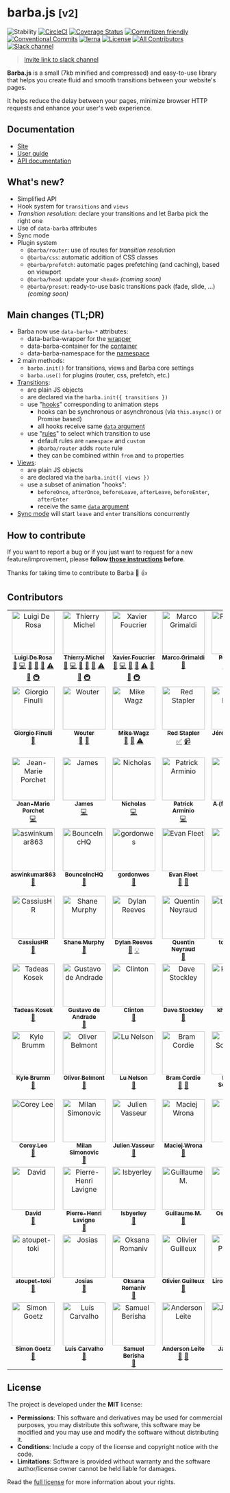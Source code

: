 # barba.js <small>[v2]</small>

![Stability](https://img.shields.io/badge/stability-stable-brightgreen.svg?style=flat-square)
[![CircleCI](https://img.shields.io/circleci/project/github/barbajs/barba/main.svg?style=flat-square)](https://circleci.com/gh/barbajs/barba/tree/main)
[![Coverage Status](https://img.shields.io/coveralls/github/barbajs/barba/main.svg?style=flat-square)](https://coveralls.io/github/barbajs/barba?branch=main)
[![Commitizen friendly](https://img.shields.io/badge/commitizen-friendly-brightgreen.svg?style=flat-square)](http://commitizen.github.io/cz-cli/)
[![Conventional Commits](https://img.shields.io/badge/Conventional%20Commits-1.0.0-yellow.svg?style=flat-square)](https://conventionalcommits.org)
[![lerna](https://img.shields.io/badge/maintained%20with-lerna-cc00ff.svg?style=flat-square)](https://lernajs.io/)
[![License](https://img.shields.io/badge/license-MIT-green.svg?style=flat-square)](https://github.com/barbajs/barba/blob/main/LICENSE)
[![All Contributors](https://img.shields.io/badge/all_contributors-73-orange.svg?style=flat-square)](#contributors)
[![Slack channel](https://img.shields.io/badge/slack-channel-purple.svg?style=flat-square&logo=slack)](https://barbajs.slack.com)

> [Invite link to slack channel](https://join.slack.com/t/barbajs/shared_invite/enQtNTU3NTAyMjkxMzAyLTkxYWUwZmM1YWQxMmNlYmE0ZjY4NDQxMGUxYjkwYWFlMzEzOWM4OTRhMWRmYTQyYzFlMmQ3OGFmYmI3MWY0OWY)

**Barba.js** is a small (7kb minified and compressed) and easy-to-use library that helps you create fluid and smooth transitions between your website's pages.

It helps reduce the delay between your pages, minimize browser HTTP requests and enhance your user's web experience.

## Documentation

- [Site](https://barba.js.org/)
- [User guide](https://barba.js.org/docs/getstarted/intro/)
- [API documentation](https://barba.js.org/api/)

## What's new?

- Simplified API
- Hook system for `transitions` and `views`
- _Transition resolution_: declare your transitions and let Barba pick the right one
- Use of `data-barba` attributes
- Sync mode
- Plugin system
  - `@barba/router`: use of routes for _transition resolution_
  - `@barba/css`: automatic addition of CSS classes
  - `@barba/prefetch`: automatic pages prefetching (and caching), based on viewport
  - `@barba/head`: update your `<head>` _(coming soon)_
  - `@barba/preset`: ready-to-use basic transitions pack (fade, slide, …) _(coming soon)_

## Main changes (TL;DR)

- Barba now use `data-barba-*` attributes:
  - data-barba-wrapper for the [wrapper](https://barba.js.org/docs/getstarted/markup/#Wrapper)
  - data-barba-container for the [container](https://barba.js.org/docs/getstarted/markup/#Container)
  - data-barba-namespace for the [namespace](https://barba.js.org/docs/getstarted/markup/#Namespace)
- 2 main methods:
  - `barba.init()` for transitions, views and Barba core settings
  - `barba.use()` for plugins (router, css, prefetch, etc.)
- [Transitions](https://barba.js.org/docs/advanced/transitions/):
  - are plain JS objects
  - are declared via the `barba.init({ transitions })`
  - use "[hooks](https://barba.js.org/docs/advanced/hooks/)" corresponding to animation steps
    - hooks can be synchronous or asynchronous (via `this.async()` or Promise based)
    - all hooks receive same [`data` argument](https://barba.js.org/docs/advanced/hooks/#data-argument)
  - use "[rules](https://barba.js.org/docs/advanced/transitions/#Rules)" to select which transition to use
    - default rules are `namespace` and `custom`
    - `@barba/router` adds `route` rule
    - they can be combined within `from` and `to` properties
- [Views](https://barba.js.org/docs/advanced/views/):
  - are plain JS objects
  - are declared via the `barba.init({ views })`
  - use a subset of animation "hooks":
    - `beforeOnce`, `afterOnce`, `beforeLeave`, `afterLeave`, `beforeEnter`, `afterEnter`
    - receive the same [`data` argument](https://barba.js.org/docs/advanced/hooks/#data-argument)
- [Sync mode](https://barba.js.org/docs/advanced/transitions/#Sync-mode) will start `leave` and `enter` transitions concurrently

## How to contribute

If you want to report a bug or if you just want to request for a new feature/improvement, please **follow [those instructions](.github/CONTRIBUTING.md) before**.

Thanks for taking time to contribute to Barba :tada: :+1:

## Contributors

<!-- ALL-CONTRIBUTORS-LIST:START - Do not remove or modify this section -->
<!-- prettier-ignore-start -->
<!-- markdownlint-disable -->
<table>
  <tbody>
    <tr>
      <td align="center" valign="top" width="14.28%"><a href="http://luruke.com"><img src="https://avatars0.githubusercontent.com/u/61326?v=4?s=100" width="100px;" alt="Luigi De Rosa"/><br /><sub><b>Luigi De Rosa</b></sub></a><br /><a href="#ideas-luruke" title="Ideas, Planning, & Feedback">🤔</a> <a href="https://github.com/barbajs/barba/commits?author=luruke" title="Code">💻</a> <a href="https://github.com/barbajs/barba/commits?author=luruke" title="Documentation">📖</a> <a href="#question-luruke" title="Answering Questions">💬</a> <a href="https://github.com/barbajs/barba/issues?q=author%3Aluruke" title="Bug reports">🐛</a> <a href="https://github.com/barbajs/barba/commits?author=luruke" title="Tests">⚠️</a> <a href="https://github.com/barbajs/barba/pulls?q=is%3Apr+reviewed-by%3Aluruke" title="Reviewed Pull Requests">👀</a> <a href="#infra-luruke" title="Infrastructure (Hosting, Build-Tools, etc)">🚇</a></td>
      <td align="center" valign="top" width="14.28%"><a href="http://thierrymichel.net"><img src="https://avatars2.githubusercontent.com/u/806883?v=4?s=100" width="100px;" alt="Thierry Michel"/><br /><sub><b>Thierry Michel</b></sub></a><br /><a href="#ideas-thierrymichel" title="Ideas, Planning, & Feedback">🤔</a> <a href="https://github.com/barbajs/barba/commits?author=thierrymichel" title="Code">💻</a> <a href="https://github.com/barbajs/barba/commits?author=thierrymichel" title="Documentation">📖</a> <a href="#question-thierrymichel" title="Answering Questions">💬</a> <a href="https://github.com/barbajs/barba/issues?q=author%3Athierrymichel" title="Bug reports">🐛</a> <a href="https://github.com/barbajs/barba/commits?author=thierrymichel" title="Tests">⚠️</a> <a href="https://github.com/barbajs/barba/pulls?q=is%3Apr+reviewed-by%3Athierrymichel" title="Reviewed Pull Requests">👀</a> <a href="#infra-thierrymichel" title="Infrastructure (Hosting, Build-Tools, etc)">🚇</a></td>
      <td align="center" valign="top" width="14.28%"><a href="https://xavierfoucrier.dev"><img src="https://avatars1.githubusercontent.com/u/2471223?v=4?s=100" width="100px;" alt="Xavier Foucrier"/><br /><sub><b>Xavier Foucrier</b></sub></a><br /><a href="#ideas-xavierfoucrier" title="Ideas, Planning, & Feedback">🤔</a> <a href="https://github.com/barbajs/barba/commits?author=xavierfoucrier" title="Code">💻</a> <a href="https://github.com/barbajs/barba/commits?author=xavierfoucrier" title="Documentation">📖</a> <a href="#question-xavierfoucrier" title="Answering Questions">💬</a> <a href="https://github.com/barbajs/barba/commits?author=xavierfoucrier" title="Tests">⚠️</a> <a href="https://github.com/barbajs/barba/pulls?q=is%3Apr+reviewed-by%3Axavierfoucrier" title="Reviewed Pull Requests">👀</a> <a href="https://github.com/barbajs/barba/issues?q=author%3Axavierfoucrier" title="Bug reports">🐛</a> <a href="#infra-xavierfoucrier" title="Infrastructure (Hosting, Build-Tools, etc)">🚇</a></td>
      <td align="center" valign="top" width="14.28%"><a href="http://www.thenerodesign.com"><img src="https://avatars2.githubusercontent.com/u/858150?v=4?s=100" width="100px;" alt="Marco Grimaldi"/><br /><sub><b>Marco Grimaldi</b></sub></a><br /><a href="#design-markog85" title="Design">🎨</a></td>
      <td align="center" valign="top" width="14.28%"><a href="https://ihatetomatoes.net"><img src="https://avatars1.githubusercontent.com/u/735672?v=4?s=100" width="100px;" alt="Petr TIchy"/><br /><sub><b>Petr TIchy</b></sub></a><br /><a href="#blog-Ihatetomatoes" title="Blogposts">📝</a> <a href="#tutorial-Ihatetomatoes" title="Tutorials">✅</a> <a href="#video-Ihatetomatoes" title="Videos">📹</a></td>
      <td align="center" valign="top" width="14.28%"><a href="https://studio123.ca"><img src="https://avatars0.githubusercontent.com/u/22644154?v=4?s=100" width="100px;" alt="Cody Marcoux"/><br /><sub><b>Cody Marcoux</b></sub></a><br /><a href="#question-c0mrx" title="Answering Questions">💬</a></td>
      <td align="center" valign="top" width="14.28%"><a href="https://philiphussak.com"><img src="https://avatars1.githubusercontent.com/u/3285136?v=4?s=100" width="100px;" alt="Phil."/><br /><sub><b>Phil.</b></sub></a><br /><a href="#question-wiseoldman" title="Answering Questions">💬</a></td>
    </tr>
    <tr>
      <td align="center" valign="top" width="14.28%"><a href="http://www.fnool.com"><img src="https://avatars0.githubusercontent.com/u/5812801?v=4?s=100" width="100px;" alt="Giorgio Finulli"/><br /><sub><b>Giorgio Finulli</b></sub></a><br /><a href="#question-gfnool" title="Answering Questions">💬</a></td>
      <td align="center" valign="top" width="14.28%"><a href="https://www.thisisnota.studio"><img src="https://avatars2.githubusercontent.com/u/6507123?v=4?s=100" width="100px;" alt="Wouter"/><br /><sub><b>Wouter</b></sub></a><br /><a href="https://github.com/barbajs/barba/issues?q=author%3AWouter125" title="Bug reports">🐛</a> <a href="#question-Wouter125" title="Answering Questions">💬</a></td>
      <td align="center" valign="top" width="14.28%"><a href="https://selfaware.studio"><img src="https://avatars2.githubusercontent.com/u/12376535?v=4?s=100" width="100px;" alt="Mike Wagz"/><br /><sub><b>Mike Wagz</b></sub></a><br /><a href="#ideas-mikehwagz" title="Ideas, Planning, & Feedback">🤔</a> <a href="#question-mikehwagz" title="Answering Questions">💬</a> <a href="https://github.com/barbajs/barba/commits?author=mikehwagz" title="Tests">⚠️</a></td>
      <td align="center" valign="top" width="14.28%"><a href="https://www.youtube.com/c/redstapler_channel"><img src="https://avatars0.githubusercontent.com/u/16864380?v=4?s=100" width="100px;" alt="Red Stapler"/><br /><sub><b>Red Stapler</b></sub></a><br /><a href="#tutorial-theredstapler" title="Tutorials">✅</a> <a href="#video-theredstapler" title="Videos">📹</a></td>
      <td align="center" valign="top" width="14.28%"><a href="http://www.19h47.fr"><img src="https://avatars1.githubusercontent.com/u/11242861?v=4?s=100" width="100px;" alt="Jérémy Levron"/><br /><sub><b>Jérémy Levron</b></sub></a><br /><a href="#question-19h47" title="Answering Questions">💬</a></td>
      <td align="center" valign="top" width="14.28%"><a href="http://anhskohbo.github.io/"><img src="https://avatars2.githubusercontent.com/u/1529454?v=4?s=100" width="100px;" alt="Nguyen Van Anh"/><br /><sub><b>Nguyen Van Anh</b></sub></a><br /><a href="https://github.com/barbajs/barba/commits?author=anhskohbo" title="Code">💻</a></td>
      <td align="center" valign="top" width="14.28%"><a href="http://www.thedanielweber.com"><img src="https://avatars1.githubusercontent.com/u/668910?v=4?s=100" width="100px;" alt="Daniel Weber"/><br /><sub><b>Daniel Weber</b></sub></a><br /><a href="https://github.com/barbajs/barba/commits?author=dlwebdev" title="Code">💻</a></td>
    </tr>
    <tr>
      <td align="center" valign="top" width="14.28%"><a href="http://www.jmporchet.ch"><img src="https://avatars3.githubusercontent.com/u/3099008?v=4?s=100" width="100px;" alt="Jean-Marie Porchet"/><br /><sub><b>Jean-Marie Porchet</b></sub></a><br /><a href="https://github.com/barbajs/barba/commits?author=jmporchet" title="Code">💻</a></td>
      <td align="center" valign="top" width="14.28%"><a href="https://www.jamesdocherty.com/"><img src="https://avatars1.githubusercontent.com/u/325490?v=4?s=100" width="100px;" alt="James"/><br /><sub><b>James</b></sub></a><br /><a href="https://github.com/barbajs/barba/commits?author=docherty" title="Code">💻</a></td>
      <td align="center" valign="top" width="14.28%"><a href="http://ruggeri.io"><img src="https://avatars0.githubusercontent.com/u/999162?v=4?s=100" width="100px;" alt="Nicholas"/><br /><sub><b>Nicholas</b></sub></a><br /><a href="https://github.com/barbajs/barba/commits?author=nicholasruggeri" title="Code">💻</a></td>
      <td align="center" valign="top" width="14.28%"><a href="http://patrick.wtf"><img src="https://avatars1.githubusercontent.com/u/667029?v=4?s=100" width="100px;" alt="Patrick Arminio"/><br /><sub><b>Patrick Arminio</b></sub></a><br /><a href="https://github.com/barbajs/barba/commits?author=patrick91" title="Code">💻</a></td>
      <td align="center" valign="top" width="14.28%"><a href="https://angelogulina.it"><img src="https://avatars0.githubusercontent.com/u/4223655?v=4?s=100" width="100px;" alt="A (from Sicily)"/><br /><sub><b>A (from Sicily)</b></sub></a><br /><a href="https://github.com/barbajs/barba/commits?author=angelogulina" title="Code">💻</a></td>
      <td align="center" valign="top" width="14.28%"><a href="https://github.com/pavel-mazhuga"><img src="https://avatars3.githubusercontent.com/u/29140681?v=4?s=100" width="100px;" alt="Pavel Mazhuga"/><br /><sub><b>Pavel Mazhuga</b></sub></a><br /><a href="#question-pavel-mazhuga" title="Answering Questions">💬</a></td>
      <td align="center" valign="top" width="14.28%"><a href="http://dmdcode.it"><img src="https://avatars0.githubusercontent.com/u/7113516?v=4?s=100" width="100px;" alt="Daniele De Matteo"/><br /><sub><b>Daniele De Matteo</b></sub></a><br /><a href="#question-DMDc0de" title="Answering Questions">💬</a></td>
    </tr>
    <tr>
      <td align="center" valign="top" width="14.28%"><a href="https://github.com/aswinkumar863"><img src="https://avatars0.githubusercontent.com/u/32381261?v=4?s=100" width="100px;" alt="aswinkumar863"/><br /><sub><b>aswinkumar863</b></sub></a><br /><a href="#question-aswinkumar863" title="Answering Questions">💬</a></td>
      <td align="center" valign="top" width="14.28%"><a href="https://github.com/BounceIncHQ"><img src="https://avatars0.githubusercontent.com/u/39249876?v=4?s=100" width="100px;" alt="BounceIncHQ"/><br /><sub><b>BounceIncHQ</b></sub></a><br /><a href="#question-BounceIncHQ" title="Answering Questions">💬</a></td>
      <td align="center" valign="top" width="14.28%"><a href="https://github.com/gordonwes"><img src="https://avatars3.githubusercontent.com/u/10758596?v=4?s=100" width="100px;" alt="gordonwes"/><br /><sub><b>gordonwes</b></sub></a><br /><a href="#question-gordonwes" title="Answering Questions">💬</a></td>
      <td align="center" valign="top" width="14.28%"><a href="https://github.com/evfleet"><img src="https://avatars2.githubusercontent.com/u/7504632?v=4?s=100" width="100px;" alt="Evan Fleet"/><br /><sub><b>Evan Fleet</b></sub></a><br /><a href="#question-evfleet" title="Answering Questions">💬</a> <a href="https://github.com/barbajs/barba/issues?q=author%3Aevfleet" title="Bug reports">🐛</a></td>
      <td align="center" valign="top" width="14.28%"><a href="http://www.aligator-kom.de"><img src="https://avatars2.githubusercontent.com/u/32126746?v=4?s=100" width="100px;" alt="Jörg"/><br /><sub><b>Jörg</b></sub></a><br /><a href="#example-jd4Aligator" title="Examples">💡</a></td>
      <td align="center" valign="top" width="14.28%"><a href="http://www.zaak.ch"><img src="https://avatars3.githubusercontent.com/u/12050808?v=4?s=100" width="100px;" alt="ZAAK"/><br /><sub><b>ZAAK</b></sub></a><br /><a href="#example-StudioZAAK" title="Examples">💡</a> <a href="#question-StudioZAAK" title="Answering Questions">💬</a></td>
      <td align="center" valign="top" width="14.28%"><a href="https://leap-in.com"><img src="https://avatars1.githubusercontent.com/u/42055102?v=4?s=100" width="100px;" alt="Masahiro Tonomura"/><br /><sub><b>Masahiro Tonomura</b></sub></a><br /><a href="#example-leapincorp" title="Examples">💡</a></td>
    </tr>
    <tr>
      <td align="center" valign="top" width="14.28%"><a href="https://github.com/CassiusHR"><img src="https://avatars1.githubusercontent.com/u/24419585?v=4?s=100" width="100px;" alt="CassiusHR"/><br /><sub><b>CassiusHR</b></sub></a><br /><a href="#question-CassiusHR" title="Answering Questions">💬</a></td>
      <td align="center" valign="top" width="14.28%"><a href="http://www.shanemurphy.me"><img src="https://avatars2.githubusercontent.com/u/3694619?v=4?s=100" width="100px;" alt="Shane Murphy"/><br /><sub><b>Shane Murphy</b></sub></a><br /><a href="#question-shanewmurphy" title="Answering Questions">💬</a></td>
      <td align="center" valign="top" width="14.28%"><a href="http://www.dylanreeves.com"><img src="https://avatars3.githubusercontent.com/u/1294637?v=4?s=100" width="100px;" alt="Dylan Reeves"/><br /><sub><b>Dylan Reeves</b></sub></a><br /><a href="#question-watzing" title="Answering Questions">💬</a> <a href="#example-watzing" title="Examples">💡</a></td>
      <td align="center" valign="top" width="14.28%"><a href="http://www.quentinneyraud.fr"><img src="https://avatars2.githubusercontent.com/u/9378568?v=4?s=100" width="100px;" alt="Quentin Neyraud"/><br /><sub><b>Quentin Neyraud</b></sub></a><br /><a href="#question-quentinneyraud" title="Answering Questions">💬</a></td>
      <td align="center" valign="top" width="14.28%"><a href="https://github.com/tortilaman"><img src="https://avatars2.githubusercontent.com/u/5018268?v=4?s=100" width="100px;" alt="tortilaman"/><br /><sub><b>tortilaman</b></sub></a><br /><a href="#question-tortilaman" title="Answering Questions">💬</a></td>
      <td align="center" valign="top" width="14.28%"><a href="https://github.com/psntr"><img src="https://avatars2.githubusercontent.com/u/20617539?v=4?s=100" width="100px;" alt="psntr"/><br /><sub><b>psntr</b></sub></a><br /><a href="#question-psntr" title="Answering Questions">💬</a></td>
      <td align="center" valign="top" width="14.28%"><a href="http://thisbailiwick.com"><img src="https://avatars3.githubusercontent.com/u/12637253?v=4?s=100" width="100px;" alt="Kevin Clark"/><br /><sub><b>Kevin Clark</b></sub></a><br /><a href="#question-thisbailiwick" title="Answering Questions">💬</a></td>
    </tr>
    <tr>
      <td align="center" valign="top" width="14.28%"><a href="http://takodesign.one"><img src="https://avatars2.githubusercontent.com/u/26543624?v=4?s=100" width="100px;" alt="Tadeas Kosek"/><br /><sub><b>Tadeas Kosek</b></sub></a><br /><a href="#question-Tedowski" title="Answering Questions">💬</a></td>
      <td align="center" valign="top" width="14.28%"><a href="https://github.com/gustavo-a"><img src="https://avatars2.githubusercontent.com/u/26806307?v=4?s=100" width="100px;" alt="Gustavo de Andrade"/><br /><sub><b>Gustavo de Andrade</b></sub></a><br /><a href="#question-gustavo-a" title="Answering Questions">💬</a></td>
      <td align="center" valign="top" width="14.28%"><a href="https://durkangroup.com/"><img src="https://avatars0.githubusercontent.com/u/25391588?v=4?s=100" width="100px;" alt="Clinton"/><br /><sub><b>Clinton</b></sub></a><br /><a href="#question-crobbinsdg" title="Answering Questions">💬</a></td>
      <td align="center" valign="top" width="14.28%"><a href="https://www.spon.io"><img src="https://avatars3.githubusercontent.com/u/3268717?v=4?s=100" width="100px;" alt="Dave Stockley"/><br /><sub><b>Dave Stockley</b></sub></a><br /><a href="#question-magicspon" title="Answering Questions">💬</a></td>
      <td align="center" valign="top" width="14.28%"><a href="http://khaiknievel.carbonmade.com"><img src="https://avatars1.githubusercontent.com/u/5792500?v=4?s=100" width="100px;" alt="khaiknievel"/><br /><sub><b>khaiknievel</b></sub></a><br /><a href="#question-khaiknievel" title="Answering Questions">💬</a> <a href="https://github.com/barbajs/barba/issues?q=author%3Akhaiknievel" title="Bug reports">🐛</a></td>
      <td align="center" valign="top" width="14.28%"><a href="http://www.francescomichelini.com/"><img src="https://avatars3.githubusercontent.com/u/5191941?v=4?s=100" width="100px;" alt="Francesco Michelini"/><br /><sub><b>Francesco Michelini</b></sub></a><br /><a href="#question-kekkorider" title="Answering Questions">💬</a> <a href="#example-kekkorider" title="Examples">💡</a></td>
      <td align="center" valign="top" width="14.28%"><a href="https://github.com/FistMeNaruto"><img src="https://avatars1.githubusercontent.com/u/13431677?v=4?s=100" width="100px;" alt="Domantas Petrauskas"/><br /><sub><b>Domantas Petrauskas</b></sub></a><br /><a href="#question-FistMeNaruto" title="Answering Questions">💬</a></td>
    </tr>
    <tr>
      <td align="center" valign="top" width="14.28%"><a href="http://kylebrumm.com"><img src="https://avatars3.githubusercontent.com/u/1709677?v=4?s=100" width="100px;" alt="Kyle Brumm"/><br /><sub><b>Kyle Brumm</b></sub></a><br /><a href="#question-kjbrum" title="Answering Questions">💬</a></td>
      <td align="center" valign="top" width="14.28%"><a href="https://github.com/obelmont"><img src="https://avatars3.githubusercontent.com/u/6540497?v=4?s=100" width="100px;" alt="Oliver Belmont"/><br /><sub><b>Oliver Belmont</b></sub></a><br /><a href="#question-obelmont" title="Answering Questions">💬</a></td>
      <td align="center" valign="top" width="14.28%"><a href="https://lunelson.xyz/"><img src="https://avatars1.githubusercontent.com/u/1242864?v=4?s=100" width="100px;" alt="Lu Nelson"/><br /><sub><b>Lu Nelson</b></sub></a><br /><a href="#question-lunelson" title="Answering Questions">💬</a></td>
      <td align="center" valign="top" width="14.28%"><a href="http://bierdb.be"><img src="https://avatars1.githubusercontent.com/u/1107185?v=4?s=100" width="100px;" alt="Bram Cordie"/><br /><sub><b>Bram Cordie</b></sub></a><br /><a href="#question-bramcordie" title="Answering Questions">💬</a> <a href="#ideas-bramcordie" title="Ideas, Planning, & Feedback">🤔</a></td>
      <td align="center" valign="top" width="14.28%"><a href="http://portfolio.schouman.info"><img src="https://avatars1.githubusercontent.com/u/510652?v=4?s=100" width="100px;" alt="Michael Schouman"/><br /><sub><b>Michael Schouman</b></sub></a><br /><a href="#question-metalmini" title="Answering Questions">💬</a></td>
      <td align="center" valign="top" width="14.28%"><a href="https://www.jumplink.eu"><img src="https://avatars2.githubusercontent.com/u/1073989?v=4?s=100" width="100px;" alt="Pascal Garber"/><br /><sub><b>Pascal Garber</b></sub></a><br /><a href="#question-JumpLink" title="Answering Questions">💬</a> <a href="#ideas-JumpLink" title="Ideas, Planning, & Feedback">🤔</a></td>
      <td align="center" valign="top" width="14.28%"><a href="https://twitter.com/bfred_it"><img src="https://avatars3.githubusercontent.com/u/1402241?v=4?s=100" width="100px;" alt="Federico Brigante"/><br /><sub><b>Federico Brigante</b></sub></a><br /><a href="#question-bfred-it" title="Answering Questions">💬</a></td>
    </tr>
    <tr>
      <td align="center" valign="top" width="14.28%"><a href="http://coreylee.tokyo/"><img src="https://avatars1.githubusercontent.com/u/1465865?v=4?s=100" width="100px;" alt="Corey Lee"/><br /><sub><b>Corey Lee</b></sub></a><br /><a href="#question-factorzero" title="Answering Questions">💬</a></td>
      <td align="center" valign="top" width="14.28%"><a href="http://www.imls.uzh.ch/research/vonmering/people/milan-simonovic.html"><img src="https://avatars3.githubusercontent.com/u/888008?v=4?s=100" width="100px;" alt="Milan Simonovic"/><br /><sub><b>Milan Simonovic</b></sub></a><br /><a href="#question-mbsimonovic" title="Answering Questions">💬</a></td>
      <td align="center" valign="top" width="14.28%"><a href="http://djul.es"><img src="https://avatars1.githubusercontent.com/u/196644?v=4?s=100" width="100px;" alt="Julien Vasseur"/><br /><sub><b>Julien Vasseur</b></sub></a><br /><a href="#question-Djules" title="Answering Questions">💬</a></td>
      <td align="center" valign="top" width="14.28%"><a href="https://github.com/panwron"><img src="https://avatars2.githubusercontent.com/u/8494786?v=4?s=100" width="100px;" alt="Maciej Wrona"/><br /><sub><b>Maciej Wrona</b></sub></a><br /><a href="#question-panwron" title="Answering Questions">💬</a></td>
      <td align="center" valign="top" width="14.28%"><a href="http://terion.name"><img src="https://avatars0.githubusercontent.com/u/1060205?v=4?s=100" width="100px;" alt="Terion"/><br /><sub><b>Terion</b></sub></a><br /><a href="#ideas-terion-name" title="Ideas, Planning, & Feedback">🤔</a></td>
      <td align="center" valign="top" width="14.28%"><a href="https://github.com/cartogram"><img src="https://avatars2.githubusercontent.com/u/462077?v=4?s=100" width="100px;" alt="Matt Seccafien"/><br /><sub><b>Matt Seccafien</b></sub></a><br /><a href="#ideas-cartogram" title="Ideas, Planning, & Feedback">🤔</a></td>
      <td align="center" valign="top" width="14.28%"><a href="http://www.maxschulmeister.com"><img src="https://avatars2.githubusercontent.com/u/15388185?v=4?s=100" width="100px;" alt="Max Schulmeister"/><br /><sub><b>Max Schulmeister</b></sub></a><br /><a href="#ideas-max-schu" title="Ideas, Planning, & Feedback">🤔</a></td>
    </tr>
    <tr>
      <td align="center" valign="top" width="14.28%"><a href="https://davidaase.com"><img src="https://avatars3.githubusercontent.com/u/1521451?v=4?s=100" width="100px;" alt="David"/><br /><sub><b>David</b></sub></a><br /><a href="#ideas-tipsy" title="Ideas, Planning, & Feedback">🤔</a></td>
      <td align="center" valign="top" width="14.28%"><a href="https://github.com/pierrehenri220"><img src="https://avatars3.githubusercontent.com/u/19267400?v=4?s=100" width="100px;" alt="Pierre-Henri Lavigne"/><br /><sub><b>Pierre-Henri Lavigne</b></sub></a><br /><a href="#ideas-pierrehenri220" title="Ideas, Planning, & Feedback">🤔</a></td>
      <td align="center" valign="top" width="14.28%"><a href="https://github.com/lsbyerley"><img src="https://avatars0.githubusercontent.com/u/3066258?v=4?s=100" width="100px;" alt="lsbyerley"/><br /><sub><b>lsbyerley</b></sub></a><br /><a href="#ideas-lsbyerley" title="Ideas, Planning, & Feedback">🤔</a></td>
      <td align="center" valign="top" width="14.28%"><a href="http://gmorisseau.com/"><img src="https://avatars2.githubusercontent.com/u/242203?v=4?s=100" width="100px;" alt="Guillaume M."/><br /><sub><b>Guillaume M.</b></sub></a><br /><a href="#ideas-theamnesic" title="Ideas, Planning, & Feedback">🤔</a></td>
      <td align="center" valign="top" width="14.28%"><a href="https://oscarotero.com"><img src="https://avatars3.githubusercontent.com/u/377873?v=4?s=100" width="100px;" alt="Oscar Otero"/><br /><sub><b>Oscar Otero</b></sub></a><br /><a href="#ideas-oscarotero" title="Ideas, Planning, & Feedback">🤔</a></td>
      <td align="center" valign="top" width="14.28%"><a href="http://twitter.com/nicooprat"><img src="https://avatars0.githubusercontent.com/u/645641?v=4?s=100" width="100px;" alt="Nico Prat"/><br /><sub><b>Nico Prat</b></sub></a><br /><a href="#ideas-nicooprat" title="Ideas, Planning, & Feedback">🤔</a></td>
      <td align="center" valign="top" width="14.28%"><a href="http://marco.solazzi.me/"><img src="https://avatars2.githubusercontent.com/u/104721?v=4?s=100" width="100px;" alt="Marco Solazzi"/><br /><sub><b>Marco Solazzi</b></sub></a><br /><a href="https://github.com/barbajs/barba/issues?q=author%3Adwightjack" title="Bug reports">🐛</a></td>
    </tr>
    <tr>
      <td align="center" valign="top" width="14.28%"><a href="https://github.com/atoupet-toki"><img src="https://avatars3.githubusercontent.com/u/38693082?v=4?s=100" width="100px;" alt="atoupet-toki"/><br /><sub><b>atoupet-toki</b></sub></a><br /><a href="https://github.com/barbajs/barba/issues?q=author%3Aatoupet-toki" title="Bug reports">🐛</a></td>
      <td align="center" valign="top" width="14.28%"><a href="https://github.com/josias-r"><img src="https://avatars1.githubusercontent.com/u/11424820?v=4?s=100" width="100px;" alt="Josias"/><br /><sub><b>Josias</b></sub></a><br /><a href="https://github.com/barbajs/barba/issues?q=author%3Ajosias-r" title="Bug reports">🐛</a></td>
      <td align="center" valign="top" width="14.28%"><a href="https://github.com/OksanaRomaniv"><img src="https://avatars1.githubusercontent.com/u/5724727?v=4?s=100" width="100px;" alt="Oksana Romaniv"/><br /><sub><b>Oksana Romaniv</b></sub></a><br /><a href="https://github.com/barbajs/barba/issues?q=author%3AOksanaRomaniv" title="Bug reports">🐛</a></td>
      <td align="center" valign="top" width="14.28%"><a href="https://www.olivier-guilleux.com"><img src="https://avatars3.githubusercontent.com/u/5804006?v=4?s=100" width="100px;" alt="Olivier Guilleux"/><br /><sub><b>Olivier Guilleux</b></sub></a><br /><a href="https://github.com/barbajs/barba/issues?q=author%3Aoguilleux" title="Bug reports">🐛</a></td>
      <td align="center" valign="top" width="14.28%"><a href="http://liroopierre.com"><img src="https://avatars3.githubusercontent.com/u/11197281?v=4?s=100" width="100px;" alt="Liroo Pierre ᵈᵉᵛ"/><br /><sub><b>Liroo Pierre ᵈᵉᵛ</b></sub></a><br /><a href="https://github.com/barbajs/barba/commits?author=Liroo" title="Code">💻</a></td>
      <td align="center" valign="top" width="14.28%"><a href="https://github.com/lmartins"><img src="https://avatars2.githubusercontent.com/u/151981?v=4?s=100" width="100px;" alt="Luis Martins"/><br /><sub><b>Luis Martins</b></sub></a><br /><a href="https://github.com/barbajs/barba/issues?q=author%3Almartins" title="Bug reports">🐛</a></td>
      <td align="center" valign="top" width="14.28%"><a href="https://arraytheband.com.au"><img src="https://avatars0.githubusercontent.com/u/41524?v=4?s=100" width="100px;" alt="Matthew"/><br /><sub><b>Matthew</b></sub></a><br /><a href="#ideas-matthewjumpsoffbuildings" title="Ideas, Planning, & Feedback">🤔</a> <a href="#question-matthewjumpsoffbuildings" title="Answering Questions">💬</a></td>
    </tr>
    <tr>
      <td align="center" valign="top" width="14.28%"><a href="http://slgoetz.com"><img src="https://avatars0.githubusercontent.com/u/393000?v=4?s=100" width="100px;" alt="Simon Goetz"/><br /><sub><b>Simon Goetz</b></sub></a><br /><a href="https://github.com/barbajs/barba/issues?q=author%3ASlgoetz" title="Bug reports">🐛</a></td>
      <td align="center" valign="top" width="14.28%"><a href="https://luis.pt"><img src="https://avatars3.githubusercontent.com/u/14956453?v=4?s=100" width="100px;" alt="Luís Carvalho"/><br /><sub><b>Luís Carvalho</b></sub></a><br /><a href="#question-luis-pt" title="Answering Questions">💬</a></td>
      <td align="center" valign="top" width="14.28%"><a href="https://github.com/mrsamse"><img src="https://avatars2.githubusercontent.com/u/20925205?v=4?s=100" width="100px;" alt="Samuel Berisha"/><br /><sub><b>Samuel Berisha</b></sub></a><br /><a href="#question-mrsamse" title="Answering Questions">💬</a></td>
      <td align="center" valign="top" width="14.28%"><a href="https://github.com/andersonleite"><img src="https://avatars.githubusercontent.com/u/52427?v=4?s=100" width="100px;" alt="Anderson Leite"/><br /><sub><b>Anderson Leite</b></sub></a><br /><a href="#question-andersonleite" title="Answering Questions">💬</a> <a href="https://github.com/barbajs/barba/issues?q=author%3Aandersonleite" title="Bug reports">🐛</a></td>
      <td align="center" valign="top" width="14.28%"><a href="https://jaycollett.co/"><img src="https://avatars.githubusercontent.com/u/13233809?v=4?s=100" width="100px;" alt="Jay Collett"/><br /><sub><b>Jay Collett</b></sub></a><br /><a href="#question-JayBox325" title="Answering Questions">💬</a> <a href="https://github.com/barbajs/barba/issues?q=author%3AJayBox325" title="Bug reports">🐛</a></td>
      <td align="center" valign="top" width="14.28%"><a href="https://github.com/timgates42"><img src="https://avatars.githubusercontent.com/u/47873678?v=4?s=100" width="100px;" alt="Tim Gates"/><br /><sub><b>Tim Gates</b></sub></a><br /><a href="https://github.com/barbajs/barba/issues?q=author%3Atimgates42" title="Bug reports">🐛</a></td>
      <td align="center" valign="top" width="14.28%"><a href="https://www.nicolascusan.com/"><img src="https://avatars.githubusercontent.com/u/1353931?v=4?s=100" width="100px;" alt="Nicolas Cusan"/><br /><sub><b>Nicolas Cusan</b></sub></a><br /><a href="#question-nicolas-cusan" title="Answering Questions">💬</a> <a href="https://github.com/barbajs/barba/issues?q=author%3Anicolas-cusan" title="Bug reports">🐛</a> <a href="https://github.com/barbajs/barba/commits?author=nicolas-cusan" title="Code">💻</a></td>
    </tr>
  </tbody>
</table>

<!-- markdownlint-restore -->
<!-- prettier-ignore-end -->

<!-- ALL-CONTRIBUTORS-LIST:END -->

## License
The project is developed under the **MIT** license:

- **Permissions**: This software and derivatives may be used for commercial purposes, you may distribute this software, this software may be modified and you may use and modify the software without distributing it.
- **Conditions**: Include a copy of the license and copyright notice with the code.
- **Limitations**: Software is provided without warranty and the software author/license owner cannot be held liable for damages.

Read the [full license](LICENSE.md) for more information about your rights.
